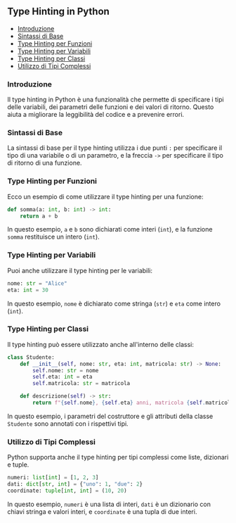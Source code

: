 ## Type Hinting in Python <!-- omit in toc -->

- [Introduzione](#introduzione)
- [Sintassi di Base](#sintassi-di-base)
- [Type Hinting per Funzioni](#type-hinting-per-funzioni)
- [Type Hinting per Variabili](#type-hinting-per-variabili)
- [Type Hinting per Classi](#type-hinting-per-classi)
- [Utilizzo di Tipi Complessi](#utilizzo-di-tipi-complessi)

### Introduzione

Il type hinting in Python è una funzionalità che permette di specificare i tipi delle variabili, dei parametri delle funzioni e dei valori di ritorno. Questo aiuta a migliorare la leggibilità del codice e a prevenire errori.

### Sintassi di Base

La sintassi di base per il type hinting utilizza i due punti `:` per specificare il tipo di una variabile o di un parametro, e la freccia `->` per specificare il tipo di ritorno di una funzione.

### Type Hinting per Funzioni

Ecco un esempio di come utilizzare il type hinting per una funzione:

```python
def somma(a: int, b: int) -> int:
    return a + b
```

In questo esempio, `a` e `b` sono dichiarati come interi (`int`), e la funzione `somma` restituisce un intero (`int`).

### Type Hinting per Variabili

Puoi anche utilizzare il type hinting per le variabili:

```python
nome: str = "Alice"
eta: int = 30
```

In questo esempio, `nome` è dichiarato come stringa (`str`) e `eta` come intero (`int`).

### Type Hinting per Classi

Il type hinting può essere utilizzato anche all'interno delle classi:

```python
class Studente:
    def __init__(self, nome: str, eta: int, matricola: str) -> None:
        self.nome: str = nome
        self.eta: int = eta
        self.matricola: str = matricola

    def descrizione(self) -> str:
        return f"{self.nome}, {self.eta} anni, matricola {self.matricola}"
```

In questo esempio, i parametri del costruttore e gli attributi della classe `Studente` sono annotati con i rispettivi tipi.

### Utilizzo di Tipi Complessi

Python supporta anche il type hinting per tipi complessi come liste, dizionari e tuple.

```python
numeri: list[int] = [1, 2, 3]
dati: dict[str, int] = {"uno": 1, "due": 2}
coordinate: tuple[int, int] = (10, 20)
```

In questo esempio, `numeri` è una lista di interi, `dati` è un dizionario con chiavi stringa e valori interi, e `coordinate` è una tupla di due interi.

